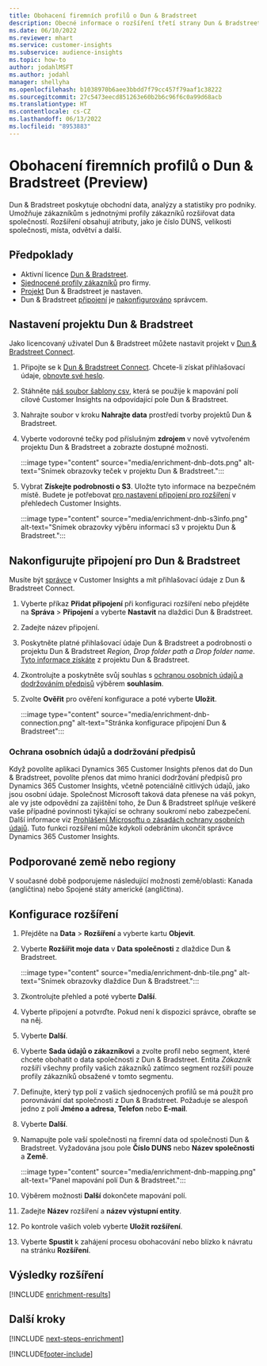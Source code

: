 ```yaml
---
title: Obohacení firemních profilů o Dun & Bradstreet
description: Obecné informace o rozšíření třetí strany Dun & Bradstreet.
ms.date: 06/10/2022
ms.reviewer: mhart
ms.service: customer-insights
ms.subservice: audience-insights
ms.topic: how-to
author: jodahlMSFT
ms.author: jodahl
manager: shellyha
ms.openlocfilehash: b1038970b6aee3bbdd7f79cc457f79aaf1c38222
ms.sourcegitcommit: 27c5473eecd851263e60b2b6c96f6c0a99d68acb
ms.translationtype: HT
ms.contentlocale: cs-CZ
ms.lasthandoff: 06/13/2022
ms.locfileid: "8953883"
---
```

# <a name="enrichment-of-company-profiles-with-dun--bradstreet-preview"></a>Obohacení firemních profilů o Dun & Bradstreet (Preview)

Dun & Bradstreet poskytuje obchodní data, analýzy a statistiky pro podniky. Umožňuje zákazníkům s jednotnými profily zákazníků rozšiřovat data společností. Rozšíření obsahují atributy, jako je číslo DUNS, velikosti společnosti, místa, odvětví a další.

## <a name="prerequisites"></a>Předpoklady

- Aktivní licence [Dun & Bradstreet](https://www.dnb.com/marketing/media/give-your-data-a-boost.html?source=microsoft_audience_insights).
- [Sjednocené profily zákazníků](customer-profiles.md) pro firmy.
- [Projekt](#set-up-your-dun--bradstreet-project) Dun & Bradstreet je nastaven.
- Dun & Bradstreet [připojení](connections.md) je [nakonfigurováno](#configure-a-connection-for-dun--bradstreet) správcem.

## <a name="set-up-your-dun--bradstreet-project"></a>Nastavení projektu Dun & Bradstreet

Jako licencovaný uživatel Dun & Bradstreet můžete nastavit projekt v [Dun & Bradstreet Connect](https://connect.dnb.com?lead_source=microsoft_audienceinsights).

1. Připojte se k [Dun & Bradstreet Connect](https://connect.dnb.com?lead_source=microsoft_audienceinsights). Chcete-li získat přihlašovací údaje, [obnovte své heslo](https://sso.dnb.com/signin/forgot-password?lead_source=microsoft_audienceinsights).

1. Stáhněte [náš soubor šablony csv](https://c360devenrichment.blob.core.windows.net/mapping/DnBCIdatamapping.csv), která se použije k mapování polí cílové Customer Insights na odpovídající pole Dun & Bradstreet.

1. Nahrajte soubor v kroku **Nahrajte data** prostředí tvorby projektů Dun & Bradstreet.

1. Vyberte vodorovné tečky pod příslušným **zdrojem** v nově vytvořeném projektu Dun & Bradstreet a zobrazte dostupné možnosti.

   :::image type="content" source="media/enrichment-dnb-dots.png" alt-text="Snímek obrazovky teček v projektu Dun & Bradstreet.":::

1. Vybrat **Získejte podrobnosti o S3**. Uložte tyto informace na bezpečném místě. Budete je potřebovat [pro nastavení připojení pro rozšíření](#configure-a-connection-for-dun--bradstreet) v přehledech Customer Insights.

   :::image type="content" source="media/enrichment-dnb-s3info.png" alt-text="Snímek obrazovky výběru informací s3 v projektu Dun & Bradstreet.":::

## <a name="configure-a-connection-for-dun--bradstreet"></a>Nakonfigurujte připojení pro Dun & Bradstreet

Musíte být [správce](permissions.md#admin) v Customer Insights a mít přihlašovací údaje z Dun & Bradstreet Connect.

1. Vyberte příkaz **Přidat připojení** při konfiguraci rozšíření nebo přejděte na **Správa** > **Připojení** a vyberte **Nastavit** na dlaždici Dun & Bradstreet.

1. Zadejte název připojení.

1. Poskytněte platné přihlašovací údaje Dun & Bradstreet a podrobnosti o projektu Dun & Bradstreet *Region, Drop folder path a Drop folder name*. [Tyto informace získáte](#set-up-your-dun--bradstreet-project) z projektu Dun & Bradstreet.

1. Zkontrolujte a poskytněte svůj souhlas s [ochranou osobních údajů a dodržováním předpisů](#data-privacy-and-compliance) výběrem **souhlasím**.

1. Zvolte **Ověřit** pro ověření konfigurace a poté vyberte **Uložit**.

   :::image type="content" source="media/enrichment-dnb-connection.png" alt-text="Stránka konfigurace připojení Dun & Bradstreet":::

### <a name="data-privacy-and-compliance"></a>Ochrana osobních údajů a dodržování předpisů

Když povolíte aplikaci Dynamics 365 Customer Insights přenos dat do Dun & Bradstreet, povolíte přenos dat mimo hranici dodržování předpisů pro Dynamics 365 Customer Insights, včetně potenciálně citlivých údajů, jako jsou osobní údaje. Společnost Microsoft taková data přenese na váš pokyn, ale vy jste odpovědní za zajištění toho, že Dun & Bradstreet splňuje veškeré vaše případné povinnosti týkající se ochrany soukromí nebo zabezpečení. Další informace viz [Prohlášení Microsoftu o zásadách ochrany osobních údajů](https://go.microsoft.com/fwlink/?linkid=396732).
Tuto funkci rozšíření může kdykoli odebráním ukončit správce Dynamics 365 Customer Insights.

## <a name="supported-countries-or-regions"></a>Podporované země nebo regiony

V současné době podporujeme následující možnosti země/oblasti: Kanada (angličtina) nebo Spojené státy americké (angličtina).

## <a name="configure-the-enrichment"></a>Konfigurace rozšíření

1. Přejděte na **Data** > **Rozšíření** a vyberte kartu **Objevit**.

1. Vyberte **Rozšířit moje data** v **Data společnosti** z dlaždice Dun & Bradstreet.

   :::image type="content" source="media/enrichment-dnb-tile.png" alt-text="Snímek obrazovky dlaždice Dun & Bradstreet.":::

1. Zkontrolujte přehled a poté vyberte **Další**.

1. Vyberte připojení a potvrďte. Pokud není k dispozici správce, obraťte se na něj.

1. Vyberte **Další**.

1. Vyberte **Sada údajů o zákazníkovi** a zvolte profil nebo segment, které chcete obohatit o data společnosti z Dun & Bradstreet. Entita *Zákazník* rozšíří všechny profily vašich zákazníků zatímco segment rozšíří pouze profily zákazníků obsažené v tomto segmentu.

1. Definujte, který typ polí z vašich sjednocených profilů se má použít pro porovnávání dat společnosti z Dun & Bradstreet. Požaduje se alespoň jedno z polí **Jméno a adresa**, **Telefon** nebo **E-mail**.

1. Vyberte **Další**.

1. Namapujte pole vaší společnosti na firemní data od společnosti Dun & Bradstreet. Vyžadována jsou pole **Číslo DUNS** nebo **Název společnosti** a **Země**.

      :::image type="content" source="media/enrichment-dnb-mapping.png" alt-text="Panel mapování polí Dun & Bradstreet.":::

1. Výběrem možnosti **Další** dokončete mapování polí.

1. Zadejte **Název** rozšíření a **název výstupní entity**.

1. Po kontrole vašich voleb vyberte **Uložit rozšíření**.

1. Vyberte **Spustit** k zahájení procesu obohacování nebo blízko k návratu na stránku **Rozšíření**.

## <a name="enrichment-results"></a>Výsledky rozšíření

[!INCLUDE [enrichment-results](includes/enrichment-results.md)]

## <a name="next-steps"></a>Další kroky

[!INCLUDE [next-steps-enrichment](includes/next-steps-enrichment.md)]

[!INCLUDE[footer-include](includes/footer-banner.md)]
